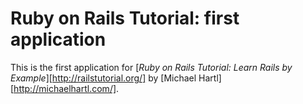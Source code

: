 # Ruby on Rails Tutorial: first application

This is the first application for
[*Ruby on Rails Tutorial: Learn Rails by Example*][http://railstutorial.org/]
by [Michael Hartl][http://michaelhartl.com/].